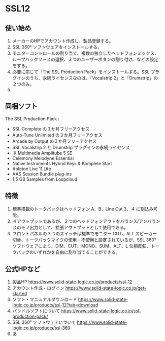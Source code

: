 # SSL12
## 使い始め
1. メーカーのHPでアカウント作成し、製品登録する。  
2. SSL 360° ソフトウェアをインストールする。  
3. モニターコントロールの割り当て、複数の独立したヘッドフォンミックス、ループバックソースの選択、３つのユーザーボタンの割り付け、などの設定をする。  
4. 必要に応じて「The SSL Production Pack」をインストールする。SSL プラグインのうち、永続ライセンスなのは、「Vocalstrip 2」と「Drumstrip」の２つのみ。  
5. 

## 同梱ソフト
The SSL Production Pack :
- SSL Complete の３か月フリーアクセス
- Auto-Tune Unlimited の３か月フリーアクセス
- Arcade by Output の３か月フリーアクセス
- SSL Vocalstrip 2 と Drumstrip プラグインの永続ライセンス
- IK Multimedia Amplitube 5 SE
- Celemony Melodyne Essential
- Native Instruments Hybrid Keys & Komplete Start
- Ableton Live 11 Lite
- AAS Session Bundle plug-ins
- 1.5 GB Samples from Loopcloud
  
##  特徴
1. 標準搭載のトークバックはヘッドフォン A、B、Line Out 3、４ に割込み可能。  
2. ４アウトプットであるが、２つのヘッドフォンアウトをバランス/アンバランスのモノ出力として、拡張アウトプットとして使用できる。  
3. フロントパネルの３つのスイッチは標準でモニター CUT、ALT スピーカー切替、トークバックマイクの使用・不使用と設定されているが、SSL 360° ソフトウェアにより、DIM、CUT、MONO、SUM、ALT、L 位相反転、トークバックのいずれかを自由に割り当てることができる。
  
## 公式HPなど
1. 製品HP  https://www.solid-state-logic.co.jp/products/ssl-12  
2. アカウント作成・ログイン  https://www.solid-state-logic.co.jp/get-started  
3. ソフト・マニュアルダウンロード  https://www.solid-state-logic.co.jp/products/ssl-12?tab=download  
4. バンドルソフトについて  https://www.solid-state-logic.co.jp/ssl-production-pack/  
5. SSL 360° ソフトウェアについて  https://www.solid-state-logic.co.jp/products/ssl-360  
6. あ